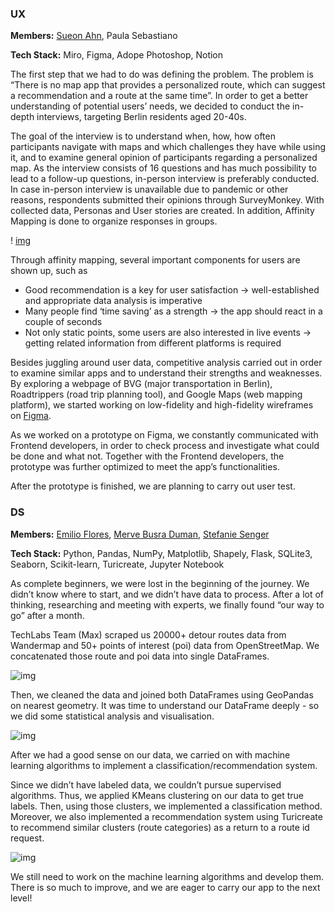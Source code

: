### UX
**Members:** [Sueon Ahn](https://www.linkedin.com/in/sueonahn/), Paula Sebastiano

**Tech Stack:** Miro, Figma, Adope Photoshop, Notion

The first step that we had to do was defining the problem. The problem is “There is no map app that provides a personalized route, which can suggest a recommendation and a route at the same time”. In order to get a better understanding of potential users’ needs, we decided to conduct the in-depth interviews, targeting Berlin residents aged 20-40s. 

The goal of the interview is to understand when, how, how often participants navigate with maps and which challenges they have while using it, and to examine general opinion of participants regarding a personalized map. As the interview consists of 16 questions and has much possibility to lead to a follow-up questions, in-person interview is preferably conducted. In case in-person interview is unavailable due to pandemic or other reasons, respondents submitted their opinions through SurveyMonkey. With collected data, Personas and User stories are created. In addition, Affinity Mapping is done to organize responses in groups.

!
    [img](https://www.notion.so/image/https%3A%2F%2Fs3-us-west-2.amazonaws.com%2Fsecure.notion-static.com%2Ff96a8480-1d0c-4de4-a91a-5588d5cb3050%2FScreenshot_2022-02-05_at_18.35.05.png?table=block&id=6b22ad0f-4c4c-491a-9d1f-a2faf5b23c0a&spaceId=66f9507a-4ad7-4538-8157-98c0494da193&width=1880&userId=6fddb17b-77de-4e0b-8660-d2b44d0d7be9&cache=v2)
    
Through affinity mapping, several important components for users are shown up, such as
- Good recommendation is a key for user satisfaction → well-established and appropriate data analysis is imperative
- Many people find ‘time saving’ as a strength → the app should react in a couple of seconds
- Not only static points, some users are also interested in live events → getting related information from different platforms is required

Besides juggling around user data, competitive analysis carried out in order to examine similar apps and to understand their strengths and weaknesses. By exploring a webpage of BVG (major transportation in Berlin), Roadtrippers (road trip planning tool), and Google Maps (web mapping platform), we started working on low-fidelity and high-fidelity wireframes on [Figma](https://www.figma.com/embed?embed_host=notion&url=https%3A%2F%2Fwww.figma.com%2Ffile%2FntRot2xviamxAUrRwP0aDS%2FWTG---FINAL-PROTOTYPE%3Fnode-id%3D86%253A1754).

As we worked on a prototype on Figma, we constantly communicated with Frontend developers, in order to check process and investigate what could be done and what not. Together with the Frontend developers, the prototype was further optimized to meet the app’s functionalities.

After the prototype is finished, we are planning to carry out user test.

### DS

**Members:** [Emilio Flores](https://github.com/floresbar), [Merve Busra Duman](https://github.com/mervebduman), [Stefanie Senger](https://github.com/StefanieSenger)

**Tech Stack:** Python, Pandas, NumPy, Matplotlib, Shapely, Flask, SQLite3, Seaborn, Scikit-learn, Turicreate, Jupyter Notebook

As complete beginners, we were lost in the beginning of the journey. We didn’t know where to start, and we didn’t have data to process. After a lot of thinking, researching and meeting with experts, we finally found “our way to go” after a month.

TechLabs Team (Max) scraped us 20000+ detour routes data from Wandermap and 50+ points of interest (poi) data from OpenStreetMap. We concatenated those route and poi data into single DataFrames.

![img](https://s3.us-west-2.amazonaws.com/secure.notion-static.com/ee975aa8-58f3-4b8c-9173-3816a4dd6e44/Untitled.png?X-Amz-Algorithm=AWS4-HMAC-SHA256&X-Amz-Content-Sha256=UNSIGNED-PAYLOAD&X-Amz-Credential=AKIAT73L2G45EIPT3X45%2F20220206%2Fus-west-2%2Fs3%2Faws4_request&X-Amz-Date=20220206T132512Z&X-Amz-Expires=86400&X-Amz-Signature=46ddb37b3237e0b027623673b64786ae17abf3d5e7bbe1c30208ea618bb3a9d3&X-Amz-SignedHeaders=host&response-content-disposition=filename%20%3D%22Untitled.png%22&x-id=GetObject)

Then, we cleaned the data and joined both DataFrames using GeoPandas on nearest geometry. It was time to understand our DataFrame deeply - so we did some statistical analysis and visualisation.

![img](https://s3.us-west-2.amazonaws.com/secure.notion-static.com/bb7b510d-8af5-4dc1-a17c-5376cf9c846a/Untitled.png?X-Amz-Algorithm=AWS4-HMAC-SHA256&X-Amz-Content-Sha256=UNSIGNED-PAYLOAD&X-Amz-Credential=AKIAT73L2G45EIPT3X45%2F20220206%2Fus-west-2%2Fs3%2Faws4_request&X-Amz-Date=20220206T132535Z&X-Amz-Expires=86400&X-Amz-Signature=819c0c7fdde1c64ae2939278e632a544d58207ce785b89a41d10b87ddbf4dd72&X-Amz-SignedHeaders=host&response-content-disposition=filename%20%3D%22Untitled.png%22&x-id=GetObject)

After we had a good sense on our data, we carried on with machine learning algorithms to implement a classification/recommendation system.

Since we didn’t have labeled data, we couldn’t pursue supervised algorithms. Thus, we applied KMeans clustering on our data to get true labels. Then, using those clusters, we implemented a classification method. Moreover, we also implemented a recommendation system using Turicreate to recommend similar clusters (route categories) as a return to a route id request.

![img](https://s3.us-west-2.amazonaws.com/secure.notion-static.com/8e2aff79-fd24-4c1f-a511-13d76adb2138/Untitled.png?X-Amz-Algorithm=AWS4-HMAC-SHA256&X-Amz-Content-Sha256=UNSIGNED-PAYLOAD&X-Amz-Credential=AKIAT73L2G45EIPT3X45%2F20220206%2Fus-west-2%2Fs3%2Faws4_request&X-Amz-Date=20220206T132608Z&X-Amz-Expires=86400&X-Amz-Signature=ae16bec400baaca959b1c864784a049e928500d6ed58a2289c47654503fdfe18&X-Amz-SignedHeaders=host&response-content-disposition=filename%20%3D%22Untitled.png%22&x-id=GetObject)

We still need to work on the machine learning algorithms and develop them. There is so much to improve, and we are eager to carry our app to the next level!
